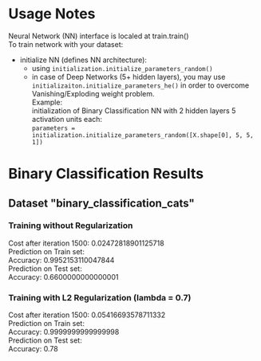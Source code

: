 
# Usage Notes

Neural Network (NN) interface is localed at train.train()  
To train network with your dataset:  
- initialize NN (defines NN architecture):  
  * using `initialization.initialize_parameters_random()`  
  * in case of Deep Networks (5+ hidden layers), you may use `initializaiton.initialize_parameters_he()` in order to overcome Vanishing/Exploding weight problem.  
  Example:  
    initialization of Binary Classification NN with 2 hidden layers 5 activation units each:  
        `parameters = initialization.initialize_parameters_random([X.shape[0], 5, 5, 1])`

# Binary Classification Results

## Dataset "binary_classification_cats"

### Training without Regularization

Cost after iteration 1500: 0.02472818901125718  
Prediction on Train set:  
Accuracy: 0.9952153110047844  
Prediction on Test set:  
Accuracy: 0.6600000000000001  

### Training with L2 Regularization (lambda = 0.7)

Cost after iteration 1500: 0.05416693578711332  
Prediction on Train set:  
Accuracy: 0.9999999999999998  
Prediction on Test set:  
Accuracy: 0.78  
